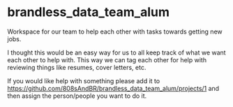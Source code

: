 # brandless_data_team_alum
Workspace for our team to help each other with tasks towards getting new jobs.

I thought this would be an easy way for us to all keep track of what we want each other to help with. This way we can tag each other for help with reviewing things like resumes, cover letters, etc.

If you would like help with something please add it to https://github.com/808sAndBR/brandless_data_team_alum/projects/1 and then assign the person/people you want to do it. 
